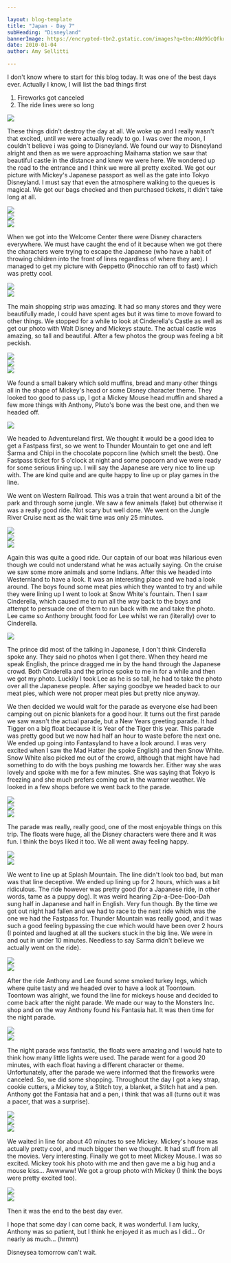 ```yaml
---

layout: blog-template
title: "Japan - Day 7"
subHeading: "Disneyland"
bannerImage: https://encrypted-tbn2.gstatic.com/images?q=tbn:ANd9GcQfkosNw-i8kfLs6q8nnTX8JtVpH12AcGxjPbHlDfEx_kGjx1ru
date: 2010-01-04
author: Amy Sellitti

---
```

I don't know where to start for this blog today. It was one of the best days ever. Actually I know, I will list the bad things first

1. Fireworks got canceled
2. The ride lines were so long

<div class="center-image"><img src="https://lh3.googleusercontent.com/KjP29RFLRr1zkTmY8cbFtqM1hwvNfvZVmaGeKray1G4aVg24NdhTN31EckcGHJmukXRZhPptBcxF8_soifqpT0L5cv1vCN377p2HWgqAmxi3_auv44iEl875n2KiC7CxJpEqtA" /></div>

These things didn't destroy the day at all. We woke up and I really wasn't that excited, until we were actually ready to go. I was over the moon, I couldn't believe i was going to Disneyland. We found our way to Disneyland alright and then as we were approaching Maihama station we saw that beautiful castle in the distance and knew we were here. We wondered up the road to the entrance and I think we were all pretty excited. We got our picture with Mickey's Japanese passport as well as the gate into Tokyo Disneyland. I must say that even the atmosphere walking to the queues is magical. We got our bags checked and then purchased tickets, it didn't take long at all.

<div class="center-image"><img src="https://lh3.googleusercontent.com/LmGcxLHbjW5Uhb_7r38AgVEFTyKZPxofr3KEXSCQUnMqo_STdfKIRrWh5hOsyi4c7MNf-jzCwsdWhuNZrpD3MJnyhTG7qvFFdxv9XJifQHtaMP0BB_vns6iEROwYMr7t-HtMMQ" /></div>
<div class="center-image"><img src="https://lh3.googleusercontent.com/5AShn4SYycu9r8a0Q_tkkx5vf60sfuMkJvmsi8u8gz69iHq7MAW8odw1k-4szYiqZUagGjOqgT8fhM-knJnrNeuJ_H_5hOoOsBXhdD7BfENqQ0EJIZjfHU6krkSGc15Mf5z9OQ" /></div>
<div class="center-image"><img src="https://lh3.googleusercontent.com/J3yMNtgp79fyhkBk1O3QKDHahPnp7f-fWcM33skjNS5qvHxup6EfVQrivV4OUurz8qfE8JefocOzZqRKDUjFYs2_RO0sR3VZMHdTntIUVRiNx0t93n8OC1bbCbgnRaM2jKC8BQ" /></div>

When we got into the Welcome Center there were Disney characters everywhere. We must have caught the end of it because when we got there the characters were trying to escape the Japanese (who have a habit of throwing children into the front of lines regardless of where they are). I managed to get my picture with Geppetto (Pinocchio ran off to fast) which was pretty cool.

<div class="center-image"><img src="https://lh3.googleusercontent.com/MhRk8cpuqE1L_k6mBr-V2_EQRkX68scaC2eIEkadDa4Ehcy3YJs_nv8YLjF7VU-nRhFctSGoKqWlDI4PqHofsYM3Pfg4R3cMFdW4FKGgaxnsVItfcmp7mQlF0s250g_Gcd5-dA" /></div>
<div class="center-image"><img src="https://lh3.googleusercontent.com/3Jp1gzy5raIc1CAC3p04yrqgMJ3L1RakYrd9FZEKvTFtZWx67jMTrkUvl1IGvuk19E3eEavH4WvLcGDlNJUGeJGhENfi3Md3OHy4E-XaHsmna30-zzLDoqAlUU0fvHQkHFdzpQ" /></div>

The main shopping strip was amazing. It had so many stores and they were beautifully made, I could have spent ages but it was time to move foward to other things. We stopped for a while to look at Cinderella's Castle as well as get our photo with Walt Disney and Mickeys staute. The actual castle was amazing, so tall and beautiful. After a few photos the group was feeling a bit peckish.

<div class="center-image"><img src="https://lh3.googleusercontent.com/sAScQ28w3ayGeH7Opcko2EyKU7kK8arv6n9wm6iD3yfEN2dOUGcb4-VeGQPbxyaKBaF5XJM-iOYVMr5o6gZTuQxwKYUDfCoeU_l9ztdcM1NqFtgxehSpWZo1gNlYiqYz_9H45w" /></div>
<div class="center-image"><img src="https://lh3.googleusercontent.com/uZIHPiyXKQ_0LQNe0-XbMEVSPnhO06sn5uMHeLgOHktWoO6fUyYLAy72ptG9nl8FHj5x546wCMzgl9xbrUj1QwMu191QRr-HsAYrYNsDca62JfVCp5s84RYuzzotTRk04bfHBQ" /></div>
<div class="center-image"><img src="https://lh3.googleusercontent.com/CC1948ZGpRInap3j-eAJQT0Qom_tZz-8gAJXTwnJ6YMgjWpcT8oIS2BxIFgfMCnQAn_r04sLl1ztLvpWSFE7zx0yPGiDKJq9deAOevIFSs9wLCpxCxuT4AMwRe3HKE_owknVuQ" /></div>

We found a small bakery which sold muffins, bread and many other things all in the shape of Mickey's head or some Disney character theme. They looked too good to pass up, I got a Mickey Mouse head muffin and shared a few more things with Anthony, Pluto's bone was the best one, and then we headed off. 

<div class="center-image"><img src="https://lh3.googleusercontent.com/9Sk2rSXLY1oYynKrW6wtEFI5ThWz8GgKvufhzh0vVFu4VnL6p1dtdJNp9udL5XeDdTfG71yeSzKYVKAFfJN7V7LfIfNYeBG5dz3stNoP1CtlC2KRPur1xRrDOzASzFM-hT1M7w" /></div>

We headed to Adventureland first. We thought it would be a good idea to get a Fastpass first, so we went to Thunder Mountain to get one and left Sarma and Chipi in the chocolate popcorn line (which smelt the best). One Fastpass ticket for 5 o'clock at night and some popcorn and we were ready for some serious lining up. I will say the Japanese are very nice to line up with. The are kind quite and are quite happy to line up or play games in the line.

We went on Western Railroad. This was a train that went around a bit of the park and through some jungle. We saw a few animals (fake) but otherwise it was a really good ride. Not scary but well done. We went on the Jungle River Cruise next as the wait time was only 25 minutes.

<div class="center-image"><img src="https://lh3.googleusercontent.com/9Sk2rSXLY1oYynKrW6wtEFI5ThWz8GgKvufhzh0vVFu4VnL6p1dtdJNp9udL5XeDdTfG71yeSzKYVKAFfJN7V7LfIfNYeBG5dz3stNoP1CtlC2KRPur1xRrDOzASzFM-hT1M7w" /></div>
<div class="center-image"><img src="https://lh3.googleusercontent.com/WcMutVB3Xp1zjzp3tltrqBPN8gsCmFB0HN6ri8tJbnTCW-WwMprb5ugttdbZ2q_k1Ong2iqmS5C7M0_gDLgxzvNMLtRk0WIjS0IdVU33lMswQbsc_4AOPw9w3Bh9e3gl5mVp0g" /></div>
<div class="center-image"><img src="https://lh3.googleusercontent.com/dNNYXSjY-bNcNpharpcg-uZgMzbo3BLIW3rijrbj0g2oMD9p2HXO8LQLmhB6PDEp8xc0x_E3OhvZHFoYMwzIljVrkAeQNnJD_lteshaGkTMlct6pDsFZ-NbZf-rqH7fBBVnBbQ" /></div>

Again this was quite a good ride. Our captain of our boat was hilarious even though we could not understand what he was actually saying. On the cruise we saw some more animals and some Indians. After this we headed into Westernland to have a look. It was an interesting place and we had a look around. The boys found some meat pies which they wanted to try and while they were lining up I went to look at Snow White's fountain. Then I saw Cinderella, which caused me to run all the way back to the boys and attempt to persuade one of them to run back with me and take the photo. Lee came so Anthony brought food for Lee whilst we ran (literally) over to Cinderella.

<div class="center-image"><img src="https://lh3.googleusercontent.com/ta1hZifcpSFnfuxdiYgo8cVpxf5gU_g3OYeQoSVjXlMoxTpm6wuND0XxZa0d9EIB4nLsOJknVlov6_buo-XCHK40qyVyTKOPiWWvSQanG3lYKJkknUTPh2Spu52Q0cxDaMwZUw" /></div>

The prince did most of the talking in Japanese, I don't think Cinderella spoke any. They said no photos when I got there. When they heard me speak English, the prince dragged me in by the hand through the Japanese crowd. Both Cinderella and the prince spoke to me in for a while and then we got my photo. Luckily I took Lee as he is so tall, he had to take the photo over all the Japanese people. After saying goodbye we headed back to our meat pies, which were not proper meat pies but pretty nice anyway.

We then decided we would wait for the parade as everyone else had been camping out on picnic blankets for a good hour. It turns out the first parade we saw wasn't the actual parade, but a New Years greeting parade. It had Tigger on a big float because it is Year of the Tiger this year. This parade was pretty good but we now had half an hour to waste before the next one. We ended up going into Fantasyland to have a look around. I was very excited when I saw the Mad Hatter (he spoke English) and then Snow White. Snow White also picked me out of the crowd, although that might have had something to do with the boys pushing me towards her. Either way she was lovely and spoke with me for a few minutes. She was saying that Tokyo is freezing and she much prefers coming out in the warmer weather. We looked in a few shops before we went back to the parade.

<div class="center-image"><img src="https://lh3.googleusercontent.com/iOsiMk9CPqNUICJbkBLDpzvkeZtBjq5a_8bO11FfYFRASiWKMIONLiQRtvbXe3J_ZD5aeZP2LWp1hOuzdn-hfZD3M-Q3PdodSwy-AQ9Avvk6KZjradyK08PmPs6huUhtHVKKsg" /></div>
<div class="center-image"><img src="https://lh3.googleusercontent.com/J-4Ov5Vv1glpDHSwsiCTNLu5tT-ilW2cJUoPHWe6gJCKWggYiUpbLgZ7vLJAq0W1FBBIN1kn5mSTYHnUs10kYSgUaY7yCKyoYOL08PwWKrG9h9gip8PWvcraosSLKZOCm6th5Q" /></div>
<div class="center-image"><img src="https://lh3.googleusercontent.com/ATwnhFHyMMVSmvJjpb5cCPFsSaJ_5gMo1MRslgR8UXDEHWFQRZImGCQ5X4nQnbWJOj9RonEHnKA13lQJaIvU_EKBqa342Q_cKDHKBzrEtlDkXgfdASz5HwaFG-oUTdjj48nLwg" /></div>

The parade was really, really good, one of the most enjoyable things on this trip. The floats were huge, all the Disney characters were there and it was fun. I think the boys liked it too. We all went away feeling happy.

<div class="center-image"><img src="https://lh3.googleusercontent.com/9JU2iQik4ce4gnLbIwNigClqAlm75FKTixF3lfAwFQAm6pfBcIh0uJoBtH3ZmO9tAkZm_xRTET5wL1TPUsoCXJ9veVw03KnKe2qyDVYEW5XQ1ygx0JvHqrPPxlU9sSduPNB2oA" /></div>
<div class="center-image"><img src="https://lh3.googleusercontent.com/AnyQOh4njEGupJEdodhhfUtvRJw0aqPuba_pmXDwpjZNgYobNZ0pYxEA_MRlLO1pAdi_ddhhzCKiTPyPRL8cGZCx9ddD5uDTgjQuWq_97AYwpusDkAqEYldw4ohCWlg4hwjUMQ" /></div>

We went to line up at Splash Mountain. The line didn't look too bad, but man was that line deceptive. We ended up lining up for 2 hours, which was a bit ridiculous. The ride however was pretty good (for a Japanese ride, in other words, tame as a puppy dog). It was weird hearing Zip-a-Dee-Doo-Dah sung half in Japanese and half in English. Very fun though. By the time we got out night had fallen and we had to race to the next ride which was the one we had the Fastpass for. Thunder Mountain was really good, and it was such a good feeling bypassing the cue which would have been over 2 hours (I pointed and laughed at all the suckers stuck in the big line. We were in and out in under 10 minutes. Needless to say Sarma didn't believe we actually went on the ride).

<div class="center-image"><img src="https://lh3.googleusercontent.com/hsNlRSQpEqlSeMyx_SpFIGu6n1c-qAWtRA5qD0skwtHkAQo3mwdfgBN3YCEvpBmReXIAz4bMXAf_Aps8iAi6TTAiZPd6E7d9FF0m8Zy_z5TuEkbyuEOmJg5MSGP0Rx161Q8dnA" /></div>
<div class="center-image"><img src="https://lh3.googleusercontent.com/TT3UH23nP6tAmFqVAYGdjIiSfiyxlCtmRgYu4-j3mwTsnKq8NyPnmoeIas2FJ19X5bN3XenUTTivVRJuVzCdSHs2cpk-Eigu4ihh_e2nVH2AGunVHzODIQbZDSUnCL2EMLgRlA" /></div>

After the ride Anthony and Lee found some smoked turkey legs, which where quite tasty and we headed over to have a look at Toontown. Toontown was alright, we found the line for mickeys house and decided to come back after the night parade. We made our way to the Monsters Inc. shop and on the way Anthony found his Fantasia hat. It was then time for the night parade.

<div class="center-image"><img src="https://lh3.googleusercontent.com/le0aC13pwtdosop8heOKzQ_O1qm6e5XH5J1Pp2zMdoD4d6-lpIo6wTnCzQdQgQpjKC_s4hvPW_kiWIdY__4iL-_9E3N1BE7NeJ9HTkE47tZqeyvKiC_tl9YbHiwinECb5S9WQA" /></div>
<div class="center-image"><img src="https://lh3.googleusercontent.com/3R-l2lBxKnZ_1IUvPmjRvJ4dHUe0Rr0C1o7i_rZmH5eaPhVy8ta6tp0PhJlyTkEJtYVcCGxr1VJ-MV8PmIEq7tI0ePawUkvOEbIVF-qQYMWu4l-uQtnkanFH2Gk8P-uPqbZOpQ" /></div>

The night parade was fantastic, the floats were amazing and I would hate to think how many little lights were used. The parade went for a good 20 minutes, with each float having a different character or theme. Unfortunately, after the parade we were informed that the fireworks were canceled. So, we did some shopping. Throughout the day I got a key strap, cookie cutters, a Mickey toy, a Stitch toy, a blanket, a Stitch hat and a pen. Anthony got the Fantasia hat and a pen, i think that was all (turns out it was a pacer, that was a surprise).

<div class="center-image"><img src="https://lh3.googleusercontent.com/Q2GF6TYzAsXYzClkcS_c3Wgbg7LphkvdMa7Ek6uDrOkisShRfjgSHHVAeJFGZbX_MYyiphzvWPt3k_7if96zrvuP587Eyrds0moxuANeWXeK71sK2aKczbwLy2KEEOrtfAAJqg" /></div>
<div class="center-image"><img src="https://lh3.googleusercontent.com/B5rkCVw-NHC6FF3gqj09Y46mE6dizGIB_4YlWQqjT6yGa36R-bBBc79ivJYDFNjCuFvvDWkFwbLTbhVS1k5pEeKmmPErIVKdOYq1Rbw92cZ-ZfKMqzFnvBukcOR-tLkRwYbgnQ" /></div>
<div class="center-image"><img src="https://lh3.googleusercontent.com/dnvl7bHF6CldefAP3NYNyd3VoOyfjc44bXQYnudyfh-qggJHN0_Rfq9lBffzgH9gsRcnC3v2CBd2hFnMMmWGiSp3Xv0p66x4_vMj20YC9wMLhA0y3Wj9Q--34H6cf9wewZqdJw" /></div>

We waited in line for about 40 minutes to see Mickey. Mickey's house was actually pretty cool, and much bigger then we thought. It had stuff from all the movies. Very interesting. Finally we got to meet Mickey Mouse. I was so excited. Mickey took his photo with me and then gave me a big hug and a mouse kiss... Awwwww! We got a group photo with Mickey (I think the boys were pretty excited too).

<div class="center-image"><img src="https://lh3.googleusercontent.com/VwsbLLgsI9wCgs8cR1zs5I8Z2drYRJeOJl-ny2kj-Gcx7LbxfDIJknZyDM9kOdoS14WRQue43699oJ0nooa4yS9Ar96kea7DSKRerm76bA1fa_r-Jr5bL0L1YO8NYdoXaKo7MQ" /></div>
<div class="center-image"><img src="https://lh3.googleusercontent.com/xoS05kL3M60b2Fmqyu_mWlWDIOVoX8f0Txk5g7gSo1WImk9vhWrGoVSsNBhL9aCbUhkxC950Vag95YQD2NILlfglSccIH17c9Wiej9J38qp7GLGZNdZFQ6EuNwwTnTYV8-ooNw" /></div>

Then it was the end to the best day ever.

I hope that some day I can come back, it was wonderful. I am lucky, Anthony was so patient, but I think he enjoyed it as much as I did... Or nearly as much... (hrmm)

Disneysea tomorrow can't wait.
